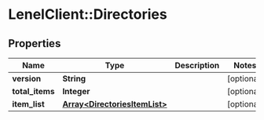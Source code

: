 # LenelClient::Directories

## Properties
Name | Type | Description | Notes
------------ | ------------- | ------------- | -------------
**version** | **String** |  | [optional] 
**total_items** | **Integer** |  | [optional] 
**item_list** | [**Array&lt;DirectoriesItemList&gt;**](DirectoriesItemList.md) |  | [optional] 


